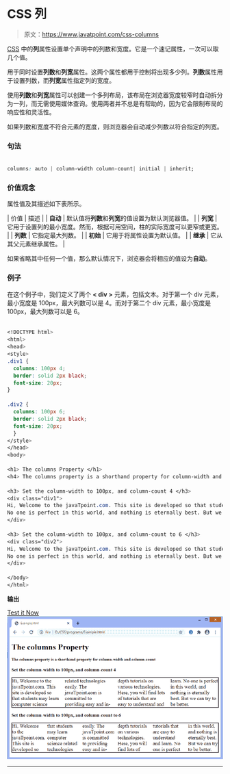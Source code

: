 # CSS 列

> 原文：<https://www.javatpoint.com/css-columns>

[CSS](https://www.javatpoint.com/css-tutorial) 中的**列**属性设置单个声明中的列数和宽度。它是一个速记属性，一次可以取几个值。

用于同时设置**列数**和**列宽**属性。这两个属性都用于控制将出现多少列。**列数**属性用于设置列数，而**列宽**属性指定列的宽度。

使用**列数**和**列宽**属性可以创建一个多列布局，该布局在浏览器宽度较窄时自动拆分为一列，而无需使用媒体查询。使用两者并不总是有帮助的，因为它会限制布局的响应性和灵活性。

如果列数和宽度不符合元素的宽度，则浏览器会自动减少列数以符合指定的列宽。

### 句法

```css

columns: auto | column-width column-count| initial | inherit;	

```

### 价值观念

属性值及其描述如下表所示。

| 价值 | 描述 |
| **自动** | 默认值将**列数**和**列宽**的值设置为默认浏览器值。 |
| **列宽** | 它用于设置列的最小宽度。然而，根据可用空间，柱的实际宽度可以更窄或更宽。 |
| **列数** | 它指定最大列数。 |
| **初始** | 它用于将属性设置为默认值。 |
| **继承** | 它从其父元素继承属性。 |

如果省略其中任何一个值，那么默认情况下，浏览器会将相应的值设为**自动**。

### 例子

在这个例子中，我们定义了两个 **< div >** 元素，包括文本。对于第一个 div 元素，最小宽度是 100px，最大列数可以是 4。而对于第二个 div 元素，最小宽度是 100px，最大列数可以是 6。

```css

<!DOCTYPE html>
<html>
<head>
<style> 
.div1 {
  columns: 100px 4;
  border: solid 2px black;
  font-size: 20px;
}

.div2 {
  columns: 100px 6;
  border: solid 2px black;
  font-size: 20px;
  }
</style>
</head>
<body>

<h1> The columns Property </h1>
<h4> The columns property is a shorthand property for column-width and column-count </h4>

<h3> Set the column-width to 100px, and column-count 4 </h3>
<div class="div1">
Hi, Welcome to the javaTpoint.com. This site is developed so that students may learn computer science related technologies easily. The javaTpoint.com is committed to providing easy and in-depth tutorials on various technologies. Here, you will find lots of tutorials that are easy to understand and learn.
No one is perfect in this world, and nothing is eternally best. But we can try to be better.
</div>

<h3> Set the column-width to 100px, and column-count to 6 </h3>
<div class="div2">
Hi, Welcome to the javaTpoint.com. This site is developed so that students may learn computer science related technologies easily. The javaTpoint.com is committed to providing easy and in-depth tutorials on various technologies. Here, you will find lots of tutorials that are easy to understand and learn.
No one is perfect in this world, and nothing is eternally best. But we can try to be better.
</div>

</body>
</html>

```

**输出**

[Test it Now](https://www.javatpoint.com/oprweb/test.jsp?filename=css-columns1) ![CSS columns](img/438f0a76b0f8b707617a2af095cfecd7.png)

* * *